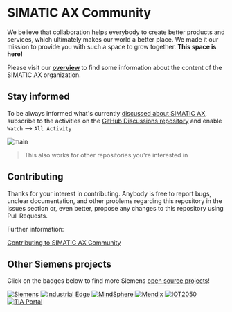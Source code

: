 # SIMATIC AX Community

We believe that collaboration helps everybody to create better products and services, which ultimately makes our world a better place. We made it our mission to provide you with such a space to grow together. **This space is here!**

Please visit our **[overview](https://github.com/orgs/simatic-ax/discussions/1)** to find some information about the content of the SIMATIC AX organization.

## Stay informed

To be always informed what's currently [discussed about SIMATIC AX](https://github.com/orgs/simatic-ax/discussions), subscribe to the activities on the [GitHub Discussions repository](https://github.com/simatic-ax/.discussions) and enable `Watch` --> `All Activity`

![main](https://github.com/simatic-ax/.github/blob/main/images/subscribe_notifications.png)

> This also works for other repositories you're interested in

## Contributing

Thanks for your interest in contributing. Anybody is free to report bugs, unclear documentation, and other problems regarding this repository in the Issues section or, even better, propose any changes to this repository using Pull Requests.

Further information:

[Contributing to SIMATIC AX Community](https://github.com/simatic-ax/.github/blob/main/.github/CONTRIBUTING.md)

## Other Siemens projects

Click on the badges below to find more Siemens [open source projects](https://opensource.siemens.com)!

[![Siemens](https://img.shields.io/badge/github-siemens-009999?logo=github)](https://github.com/siemens)
[![Industrial Edge](https://img.shields.io/badge/github-industrial%20edge-e39537?logo=github)](https://github.com/industrial-edge)
[![MindSphere](https://img.shields.io/badge/github-mindsphere-003751?logo=github)](https://github.com/mindsphere)
[![Mendix](https://img.shields.io/badge/github-mendix-0595db?logo=github)](https://github.com/mendix)
[![IOT2050](https://img.shields.io/badge/github-iot2050-green?logo=github)](https://github.com/SIMATICmeetsLinux)
[![TIA Portal](https://img.shields.io/badge/github-tia%20portal-02D8A0?logo=github)](https://github.com/tia-portal-applications)
